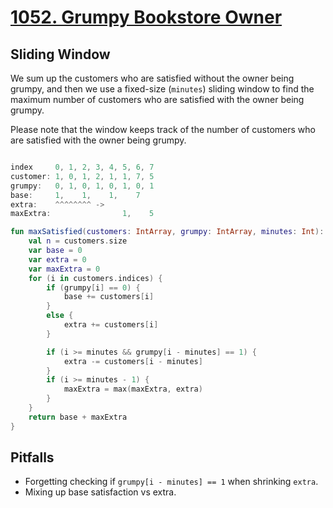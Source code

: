 # [1052. Grumpy Bookstore Owner](https://leetcode.com/problems/grumpy-bookstore-owner/)

## Sliding Window
We sum up the customers who are satisfied without the owner being grumpy, and then we use a fixed-size (`minutes`) sliding window to find the maximum number of customers who are satisfied with the owner being grumpy.

Please note that the window keeps track of the number of customers who are satisfied with the owner being grumpy.

```js

index     0, 1, 2, 3, 4, 5, 6, 7
customer: 1, 0, 1, 2, 1, 1, 7, 5
grumpy:   0, 1, 0, 1, 0, 1, 0, 1
base:     1,    1,    1,    7
extra:    ^^^^^^^^ ->
maxExtra:                1,    5
```

```kotlin
fun maxSatisfied(customers: IntArray, grumpy: IntArray, minutes: Int): Int {
    val n = customers.size
    var base = 0
    var extra = 0
    var maxExtra = 0
    for (i in customers.indices) {
        if (grumpy[i] == 0) {
            base += customers[i]
        }
        else {
            extra += customers[i]
        }

        if (i >= minutes && grumpy[i - minutes] == 1) {
            extra -= customers[i - minutes]
        }
        if (i >= minutes - 1) {
            maxExtra = max(maxExtra, extra)
        }
    }
    return base + maxExtra
}
```

## Pitfalls
- Forgetting checking if `grumpy[i - minutes] == 1` when shrinking `extra`.
- Mixing up base satisfaction vs extra.